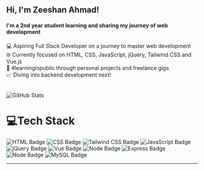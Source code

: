 ## Hi, I'm Zeeshan Ahmad!

#### I'm a 2nd year student learning and sharing my journey of web development<br/>
💻 Aspiring Full Stack Developer on a journey to master web development<br/>
🌐 Currently focused on HTML, CSS, JavaScript, jQuery, Tailwind CSS and Vue.js<br/>
🎯 #learninginpublic through personal projects and freelance gigs<br/>
📈 Diving into backend development next!<br/>
<br/>

![GitHub Stats](https://github-readme-stats.vercel.app/api?username=zeeshan-ahmad-dev&theme=radical&hide_border=false&include_all_commits=true&count_private=true)

# 💻Tech Stack
![HTML Badge](https://img.shields.io/badge/html-%23E34F26.svg?style=for-the-badge&logo=html5&logoColor=white)
![CSS Badge](https://img.shields.io/badge/css-%231572B6.svg?style=for-the-badge&logo=css3&logoColor=white)
![Tailwind CSS Badge](https://img.shields.io/badge/tailwindcss-%2338B2AC.svg?style=for-the-badge&logo=tailwind-css&logoColor=white)
![JavaScript Badge](https://img.shields.io/badge/javascript-%23323330.svg?style=for-the-badge&logo=javascript&logoColor=%23F7DF1E)
![jQuery Badge](https://img.shields.io/badge/jquery-%230769AD.svg?style=for-the-badge&logo=jquery&logoColor=white)
![Vue Badge](https://img.shields.io/badge/vuejs-%2335495e.svg?style=for-the-badge&logo=vue.js&logoColor=%234FC08D)
![Node Badge](https://img.shields.io/badge/node.js-339933?style=for-the-badge&logo=nodedotjs&logoColor=white)
![Express Badge](https://img.shields.io/badge/express.js-000000?style=for-the-badge&logo=express&logoColor=white)
![Node Badge](https://img.shields.io/badge/node.js-339933?style=for-the-badge&logo=nodedotjs&logoColor=white)
![MySQL Badge](https://img.shields.io/badge/mysql-00758F?style=for-the-badge&logo=mysql&logoColor=white)

---

